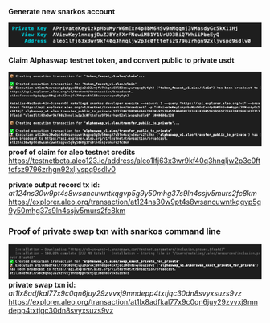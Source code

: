 **Generate new snarkos account**

![setup](<Screenshot 2024-06-11 at 16.39.54.png>)

**Claim Alphaswap testnet token, and convert public to private usdt**

![claim tokens](<Screenshot 2024-06-11 at 17.10.08.png>)
**proof of claim for aleo testnet credits**
https://testnetbeta.aleo123.io/address/aleo1lfj63x3wr9kf40q3hnqljw2p3c0fttefsz9796zrhgn92xljvspq9sdlv0


**private output record tx id:** *at124ns30w9pt4s8wsancuwntkqgvp5g9y50mhg37s9ln4ssjv5murs2fc8km*
https://explorer.aleo.org/transaction/at124ns30w9pt4s8wsancuwntkqgvp5g9y50mhg37s9ln4ssjv5murs2fc8km


### **Proof of private swap txn with snarkos command line**
![private swap proof](<Screenshot 2024-06-11 at 19.01.57.png>)
**private swap txn id:** *at1lx8adfkal77x9c0qn6juy29zvvxj9mndepp4txtjqc30dn8svyxsuzs9vz*
https://explorer.aleo.org/transaction/at1lx8adfkal77x9c0qn6juy29zvvxj9mndepp4txtjqc30dn8svyxsuzs9vz
